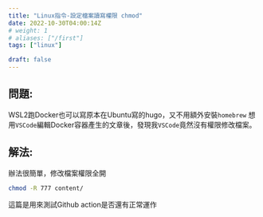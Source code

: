 ```yaml
---
title: "Linux指令-設定檔案讀寫權限 chmod"
date: 2022-10-30T04:00:14Z
# weight: 1
# aliases: ["/first"]
tags: ["linux"]

draft: false
---
```

## 問題:
WSL2跑Docker也可以寫原本在Ubuntu寫的hugo，又不用額外安裝`homebrew`
想用`VSCode`編輯Docker容器產生的文章後，發現我`VSCode`竟然沒有權限修改檔案。

## 解法:
辦法很簡單，修改檔案權限全開
```bash
chmod -R 777 content/
```

這篇是用來測試Github action是否還有正常運作


